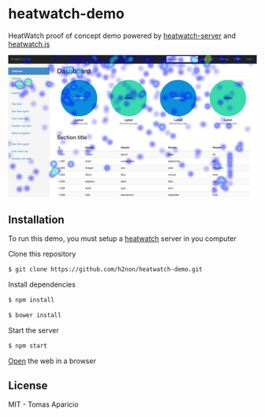 # heatwatch-demo

HeatWatch proof of concept demo powered by [heatwatch-server](https://github.com/h2non/heatwatch) and [heatwatch.js](https://github.com/h2non/heatwatch.js)

![heatwatch](https://github.com/h2non/heatwatch-demo/raw/master/screenshot.png "HeatWatch ScreenShot")

## Installation

To run this demo, you must setup a [heatwatch](https://github.com/h2non/heatwatch) server in you computer

Clone this repository
```bash
$ git clone https://github.com/h2non/heatwatch-demo.git
```
Install dependencies
```bash
$ npm install
```
```bash
$ bower install
```

Start the server
```bash
$ npm start
```

[Open](http://localhost:8088) the web in a browser

## License

MIT - Tomas Aparicio
